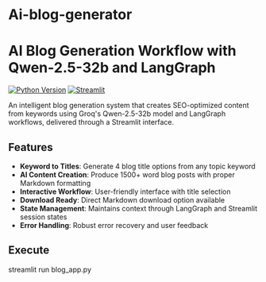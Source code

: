 # Ai-blog-generator
# AI Blog Generation Workflow with Qwen-2.5-32b and LangGraph

[![Python Version](https://img.shields.io/badge/python-3.9%2B-blue)](https://www.python.org/)
[![Streamlit](https://img.shields.io/badge/Streamlit-FF4B4B?logo=streamlit&logoColor=white)](https://streamlit.io/)

An intelligent blog generation system that creates SEO-optimized content from keywords using Groq's Qwen-2.5-32b model and LangGraph workflows, delivered through a Streamlit interface.

## Features

- **Keyword to Titles**: Generate 4 blog title options from any topic keyword
- **AI Content Creation**: Produce 1500+ word blog posts with proper Markdown formatting
- **Interactive Workflow**: User-friendly interface with title selection
- **Download Ready**: Direct Markdown download option available
- **State Management**: Maintains context through LangGraph and Streamlit session states
- **Error Handling**: Robust error recovery and user feedback
## Execute
streamlit run blog_app.py
